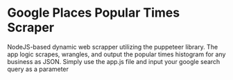 # Google Places Popular Times Scraper

NodeJS-based dynamic web scrapper utilizing the puppeteer library. 
The app logic scrapes, wrangles, and output the popular times histogram for any business as JSON.
Simply use the app.js file and input your google search query as a parameter
